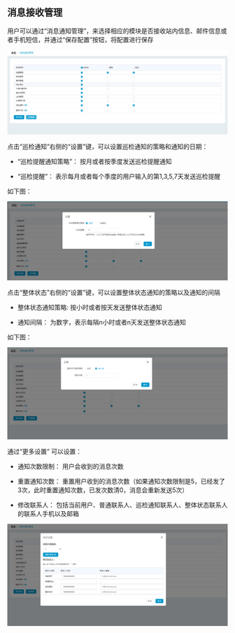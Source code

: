 ## 消息接收管理

用户可以通过“消息通知管理”，来选择相应的模块是否接收站内信息、邮件信息或者手机短信，并通过“保存配置”按钮，将配置进行保存

![](/assets/v7.0.20181114003.png)

点击“巡检通知”右侧的“设置”键，可以设置巡检通知的策略和通知的日期：

*  “巡检提醒通知策略”： 按月或者按季度发送巡检提醒通知

*  “巡检提醒”： 表示每月或者每个季度的用户输入的第1,3,5,7天发送巡检提醒

如下图：

![](/assets/v7.0.20181114004.png)

点击“整体状态”右侧的“设置”键，可以设置整体状态通知的策略以及通知的间隔

*  整体状态通知策略:  按小时或者按天发送整体状态通知

*  通知间隔： 为数字，表示每隔n小时或者n天发送整体状态通知

如下图：

![](/assets/v7.0.20181114005.png)

通过“更多设置” 可以设置：

*  通知次数限制： 用户会收到的消息次数

*  重置通知次数： 重置用户收到的消息次数（如果通知次数限制是5，已经发了3次，此时重置通知次数，已发次数清0，消息会重新发送5次）

*  修改联系人： 包括当前用户、普通联系人、巡检通知联系人、整体状态联系人的联系人手机以及邮箱

![](/assets/v7.0.20181114006.png)
